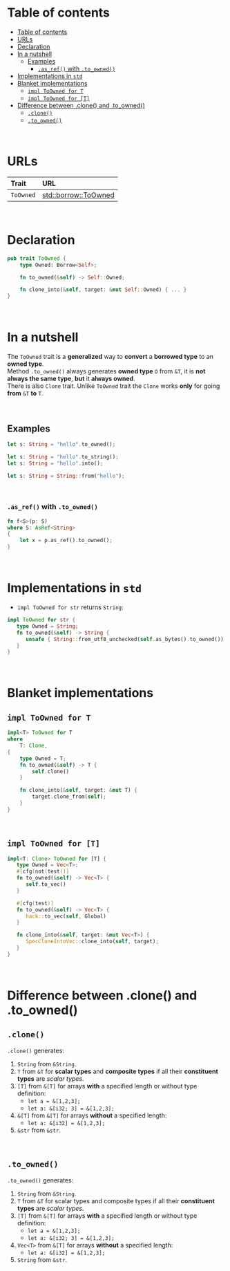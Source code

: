 # Table of contents
<!-- TOC -->
* [Table of contents](#table-of-contents)
* [URLs](#urls)
* [Declaration](#declaration)
* [In a nutshell](#in-a-nutshell)
  * [Examples](#examples)
    * [`.as_ref()` with `.to_owned()`](#as_ref-with-to_owned)
* [Implementations in `std`](#implementations-in-std)
* [Blanket implementations](#blanket-implementations)
  * [`impl ToOwned for T`](#impl-toowned-for-t)
  * [`impl ToOwned for [T]`](#impl-toowned-for-t-1)
* [Difference between .clone() and .to_owned()](#difference-between-clone-and-to_owned)
  * [`.clone()`](#clone)
  * [`.to_owned()`](#to_owned)
<!-- TOC -->

<br>

# URLs
|Trait|URL|
|:----|:------------|
|`ToOwned`|[std::borrow::ToOwned](https://doc.rust-lang.org/std/borrow/trait.ToOwned.html)|

<br>

# Declaration
```Rust
pub trait ToOwned {
    type Owned: Borrow<Self>;

    fn to_owned(&self) -> Self::Owned;

    fn clone_into(&self, target: &mut Self::Owned) { ... }
}
```

<br>

# In a nutshell
The `ToOwned` trait is a **generalized** way to **convert** a **borrowed type** to an **owned type**.<br>
Method `.to_owned()` always generates **owned type** `O` from `&T`, it is **not always the same type**, **but** it **always owned**.<br>
There is also `Clone` trait. Unlike `ToOwned` trait the `Clone` works **only** for going **from** `&T` **to** `T`.<br>

<br>

## Examples
```rust
let s: String = "hello".to_owned();

let s: String = "hello".to_string();
let s: String = "hello".into();

let s: String = String::from("hello");
```

<br>

### `.as_ref()` with `.to_owned()`
```Rust
fn f<S>(p: S)
where S: AsRef<String>
{ 
    let x = p.as_ref().to_owned();
}
```

<br>

# Implementations in `std`
- `impl ToOwned for str` returns `String`:
```rust
impl ToOwned for str {
   type Owned = String;
   fn to_owned(&self) -> String {
      unsafe { String::from_utf8_unchecked(self.as_bytes().to_owned()) }
   }
}
```

<br>

# Blanket implementations
## `impl ToOwned for T`
```rust
impl<T> ToOwned for T
where
    T: Clone,
{
    type Owned = T;
    fn to_owned(&self) -> T {
        self.clone()
    }

    fn clone_into(&self, target: &mut T) {
        target.clone_from(self);
    }
}
```

<br>

## `impl ToOwned for [T]`
```rust
impl<T: Clone> ToOwned for [T] {
   type Owned = Vec<T>;
   #[cfg(not(test))]
   fn to_owned(&self) -> Vec<T> {
      self.to_vec()
   }

   #[cfg(test)]
   fn to_owned(&self) -> Vec<T> {
      hack::to_vec(self, Global)
   }

   fn clone_into(&self, target: &mut Vec<T>) {
      SpecCloneIntoVec::clone_into(self, target);
   }
}
```

<br>

# Difference between .clone() and .to_owned()
## `.clone()`
`.clone()` generates:
1. `String` from `&String`.
2. `T` from `&T` for **scalar types** and **composite types** if all their **constituent types** are *scalar types*.
3. `[T]` from `&[T]` for arrays **with** a specified length or without type definition:
   - `let a = &[1,2,3];`
   - `let a: &[i32; 3] = &[1,2,3];`
4. `&[T]` from `&[T]` for arrays **without** a specified length:
   - `let a: &[i32] = &[1,2,3];`
5. `&str` from `&str`.

<br>

## `.to_owned()`
`.to_owned()` generates:
1. `String` from `&String`.
2. `T` from `&T` for scalar types and composite types if all their **constituent types** are *scalar types*.
3. `[T]` from `&[T]` for arrays **with** a specified length or without type definition:
   - `let a = &[1,2,3];`
   - `let a: &[i32; 3] = &[1,2,3];`
4. `Vec<T>` from `&[T]` for arrays **without** a specified length:
   - `let a: &[i32] = &[1,2,3];`
5. `String` from `&str`.
